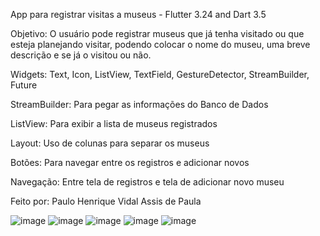 App para registrar visitas a museus - Flutter 3.24 and Dart 3.5

Objetivo: O usuário pode registrar museus que já tenha visitado ou que esteja planejando visitar, podendo colocar o nome do museu, uma breve descrição e se já o visitou ou não.

Widgets: Text, Icon, ListView, TextField, GestureDetector, StreamBuilder, Future

StreamBuilder: Para pegar as informações do Banco de Dados

ListView: Para exibir a lista de museus registrados

Layout: Uso de colunas para separar os museus

Botões: Para navegar entre os registros e adicionar novos

Navegação: Entre tela de registros e tela de adicionar novo museu

Feito por: Paulo Henrique Vidal Assis de Paula

![image](https://github.com/user-attachments/assets/c2ef63ab-2867-4a51-bddd-4f72b18b1628)
![image](https://github.com/user-attachments/assets/e0e2ab5b-3548-4082-b48f-05b1f8488a41)
![image](https://github.com/user-attachments/assets/87f85853-69d0-4921-975a-bdd47f90fc61)
![image](https://github.com/user-attachments/assets/e0ffdaea-6fb2-4759-af9e-3696d48d6480)
![image](https://github.com/user-attachments/assets/c1620944-b628-4dad-b320-7daa6185c2f3)




